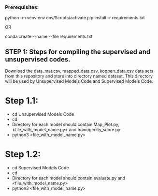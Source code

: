 ### Prerequisites:
python -m venv env
env/Scripts/activate
pip install -r requirements.txt 

OR

conda create --name <env> --file requirements.txt

## STEP 1: Steps for compiling the supervised and unsupervised codes.

Download the data_mat.csv, mapped_data.csv, koppen_data.csv data sets from this repository and store into directory named dataset. This directory will be used by Unsupervised Models Code and Supervised Models Code.

# Step 1.1: 

- cd Unsupervised Models Code
- cd <Directory with model name>
- Directory for each model should contain Map_Plot.py, <file_with_model_name.py> and homogenity_score.py
- python3 <file_with_model_name.py> 

# Step 1.2: 

- cd Supervised Models Code
- cd <Directory with model name>
- Directory for each model should contain evaluate.py and <file_with_model_name.py>
- python3 <file_with_model_name.py>
